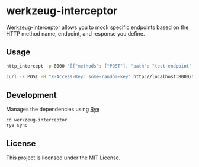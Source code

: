 # werkzeug-interceptor
Werkzeug-Interceptor allows you to mock specific endpoints based on the HTTP method name, endpoint, and response you define.

## Usage

```bash
http_intercept -p 8000 '[{"methods": ["POST"], "path": "test-endpoint", "response": "Hello"}]'
```

```bash
curl -X POST -H "X-Access-Key: some-random-key" http://localhost:8000/test-endpoint
```

## Development

Manages the dependencies using [Rye](https://github.com/mitsuhiko/rye)
```
cd werkzeug-interceptor
rye sync
```

## License

This project is licensed under the MIT License.